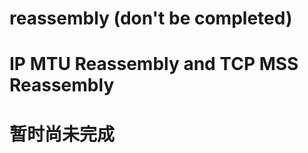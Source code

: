 # reassembly (don't be completed)   
IP MTU Reassembly and TCP MSS Reassembly
========================================================
暂时尚未完成
========================================================
